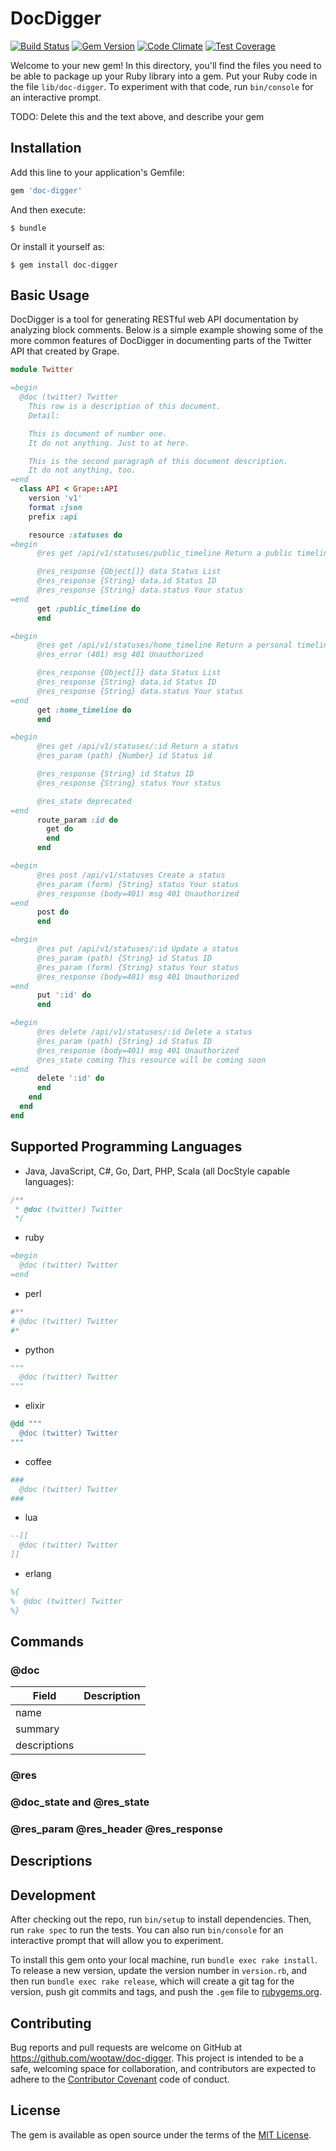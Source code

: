 # DocDigger

[![Build Status](https://travis-ci.org/wootaw/doc-digger.svg?branch=master)](https://travis-ci.org/wootaw/doc-digger)
[![Gem Version](https://badge.fury.io/rb/doc-digger.png)](http://badge.fury.io/rb/doc-digger)
[![Code Climate](https://codeclimate.com/github/wootaw/doc-digger/badges/gpa.svg)](https://codeclimate.com/github/wootaw/doc-digger)
[![Test Coverage](https://codeclimate.com/github/wootaw/doc-digger/badges/coverage.svg)](https://codeclimate.com/github/wootaw/doc-digger/coverage)

Welcome to your new gem! In this directory, you'll find the files you need to be able to package up your Ruby library into a gem. Put your Ruby code in the file `lib/doc-digger`. To experiment with that code, run `bin/console` for an interactive prompt.

TODO: Delete this and the text above, and describe your gem

## Installation

Add this line to your application's Gemfile:

```ruby
gem 'doc-digger'
```

And then execute:

    $ bundle

Or install it yourself as:

    $ gem install doc-digger

## Basic Usage

DocDigger is a tool for generating RESTful web API documentation by analyzing block comments. Below is a simple example showing some of the more common features of DocDigger in documenting parts of the Twitter API that created by Grape.

```ruby
module Twitter

=begin
  @doc (twitter) Twitter
    This row is a description of this document.
    Detail: 

    This is document of number one.
    It do not anything. Just to at here. 

    This is the second paragraph of this document description.
    It do not anything, too.
=end
  class API < Grape::API
    version 'v1'
    format :json
    prefix :api

    resource :statuses do
=begin
      @res get /api/v1/statuses/public_timeline Return a public timeline

      @res_response {Object[]} data Status List
      @res_response {String} data.id Status ID
      @res_response {String} data.status Your status
=end
      get :public_timeline do
      end

=begin
      @res get /api/v1/statuses/home_timeline Return a personal timeline
      @res_error (401) msg 401 Unauthorized

      @res_response {Object[]} data Status List
      @res_response {String} data.id Status ID
      @res_response {String} data.status Your status
=end
      get :home_timeline do
      end

=begin
      @res get /api/v1/statuses/:id Return a status
      @res_param (path) {Number} id Status id

      @res_response {String} id Status ID
      @res_response {String} status Your status

      @res_state deprecated
=end
      route_param :id do
        get do
        end
      end

=begin
      @res post /api/v1/statuses Create a status
      @res_param (form) {String} status Your status
      @res_response (body=401) msg 401 Unauthorized
=end
      post do
      end

=begin
      @res put /api/v1/statuses/:id Update a status
      @res_param (path) {String} id Status ID
      @res_param (form) {String} status Your status
      @res_response (body=401) msg 401 Unauthorized
=end
      put ':id' do
      end

=begin
      @res delete /api/v1/statuses/:id Delete a status
      @res_param (path) {String} id Status ID
      @res_response (body=401) msg 401 Unauthorized
      @res_state coming This resource will be coming soon
=end
      delete ':id' do
      end
    end
  end
end
```

## Supported Programming Languages

- Java, JavaScript, C#, Go, Dart, PHP, Scala (all DocStyle capable languages):
```c
/**
 * @doc (twitter) Twitter
 */
```

- ruby
```ruby
=begin
  @doc (twitter) Twitter
=end
```

- perl
```perl
#**
# @doc (twitter) Twitter
#*
```

- python
```python
"""
  @doc (twitter) Twitter
"""
```

- elixir
```elixir
@dd """
  @doc (twitter) Twitter
"""
```

- coffee
```coffee
###
  @doc (twitter) Twitter
###
```

- lua
```lua
--[[
  @doc (twitter) Twitter
]]
```

- erlang
```erlang
%{
%  @doc (twitter) Twitter
%}
```

## Commands



### @doc

| Field | Description |  
| --- | --- |
| name | |  
| summary | |  
| descriptions | |

### @res

### @doc_state and @res_state

### @res_param @res_header @res_response

## Descriptions

## Development

After checking out the repo, run `bin/setup` to install dependencies. Then, run `rake spec` to run the tests. You can also run `bin/console` for an interactive prompt that will allow you to experiment.

To install this gem onto your local machine, run `bundle exec rake install`. To release a new version, update the version number in `version.rb`, and then run `bundle exec rake release`, which will create a git tag for the version, push git commits and tags, and push the `.gem` file to [rubygems.org](https://rubygems.org).

## Contributing

Bug reports and pull requests are welcome on GitHub at https://github.com/wootaw/doc-digger. This project is intended to be a safe, welcoming space for collaboration, and contributors are expected to adhere to the [Contributor Covenant](http://contributor-covenant.org) code of conduct.


## License

The gem is available as open source under the terms of the [MIT License](http://opensource.org/licenses/MIT).
